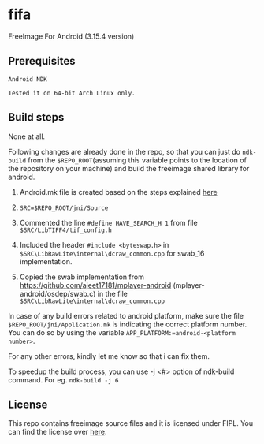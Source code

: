 fifa
====

FreeImage For Android (3.15.4 version)

Prerequisites
-------------

    Android NDK
    
    Tested it on 64-bit Arch Linux only.

Build steps
-----------

None at all.



Following changes are already done in the repo, so that you can just do `ndk-build` from the `$REPO_ROOT`(assuming this variable points to the location of the repository on your machine) and build the freeimage shared library for android.
    
1. Android.mk file is created based on the steps explained [here](http://recursify.com/blog/2013/05/25/building-freeimage-for-android)
 
2. `SRC=$REPO_ROOT/jni/Source`

3. Commented the line `#define HAVE_SEARCH_H 1` from file `$SRC/LibTIFF4/tif_config.h`
    
4. Included the header `#include <byteswap.h>` in `$SRC\LibRawLite\internal\dcraw_common.cpp`
       for swab_16 implementation.
    
5. Copied the swab implementation from https://github.com/ajeet17181/mplayer-android
       (mplayer-android/osdep/swab.c) in the file `$SRC\LibRawLite\internal\dcraw_common.cpp`
    
In case of any build errors related to android platform, make sure the file `$REPO_ROOT/jni/Application.mk` is indicating the correct platform number. You can do so by using the variable `APP_PLATFORM:=android-<platform number>`.

For any other errors, kindly let me know so that i can fix them.

To speedup the build process, you can use -j <#> option of ndk-build command.
For eg. `ndk-build -j 6`

License
-------
This repo contains freeimage source files and it is licensed under FIPL. You can find the license over [here](http://freeimage.sourceforge.net/freeimage-license.txt).
